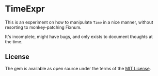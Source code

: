 # TimeExpr

This is an experiment on how to manipulate `Time` in a nice manner, without
resorting to monkey-patching Fixnum.

It's incomplete, might have bugs, and only exists to document thoughts at the time.

## License

The gem is available as open source under the terms of the
[MIT License](http://opensource.org/licenses/MIT).
